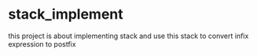 # stack_implement

this project is about implementing stack and use this stack to convert infix expression to postfix 
